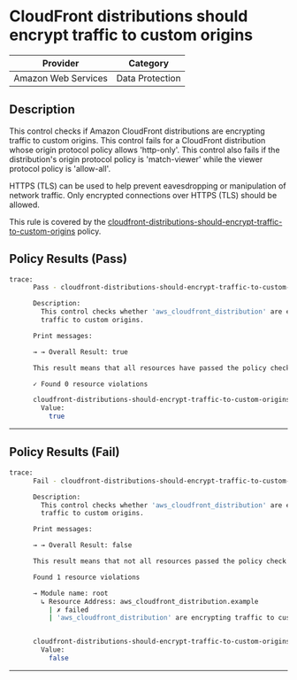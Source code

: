 # CloudFront distributions should encrypt traffic to custom origins

| Provider            | Category        |
|---------------------|-----------------|
| Amazon Web Services | Data Protection |

## Description

This control checks if Amazon CloudFront distributions are encrypting traffic to custom origins. This control fails for a CloudFront distribution whose origin protocol policy allows 'http-only'. This control also fails if the distribution's origin protocol policy is 'match-viewer' while the viewer protocol policy is 'allow-all'.

HTTPS (TLS) can be used to help prevent eavesdropping or manipulation of network traffic. Only encrypted connections over HTTPS (TLS) should be allowed.

This rule is covered by the [cloudfront-distributions-should-encrypt-traffic-to-custom-origins](../../policies/cloudfront/cloudfront-distributions-should-encrypt-traffic-to-custom-origins.sentinel) policy.

## Policy Results (Pass)
```bash
trace:
      Pass - cloudfront-distributions-should-encrypt-traffic-to-custom-origins.sentinel

      Description:
        This control checks whether 'aws_cloudfront_distribution' are encrypting
        traffic to custom origins.

      Print messages:

      → → Overall Result: true

      This result means that all resources have passed the policy check for the policy cloudfront-distributions-should-encrypt-traffic-to-custom-origins.

      ✓ Found 0 resource violations

      cloudfront-distributions-should-encrypt-traffic-to-custom-origins.sentinel:57:1 - Rule "main"
        Value:
          true
```

---

## Policy Results (Fail)
```bash
trace:
      Fail - cloudfront-distributions-should-encrypt-traffic-to-custom-origins.sentinel

      Description:
        This control checks whether 'aws_cloudfront_distribution' are encrypting
        traffic to custom origins.

      Print messages:

      → → Overall Result: false

      This result means that not all resources passed the policy check and the protected behavior is not allowed for the policy cloudfront-distributions-should-encrypt-traffic-to-custom-origins.

      Found 1 resource violations

      → Module name: root
        ↳ Resource Address: aws_cloudfront_distribution.example
          | ✗ failed
          | 'aws_cloudfront_distribution' are encrypting traffic to custom origins. Refer to https://docs.aws.amazon.com/securityhub/latest/userguide/cloudfront-controls.html#cloudfront-9 for more details.


      cloudfront-distributions-should-encrypt-traffic-to-custom-origins.sentinel:57:1 - Rule "main"
        Value:
          false
```

---